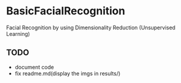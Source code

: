 # BasicFacialRecognition
Facial Recognition by using Dimensionality Reduction (Unsupervised Learning)

## TODO
  * document code
  * fix readme.md(display the imgs in results/)
